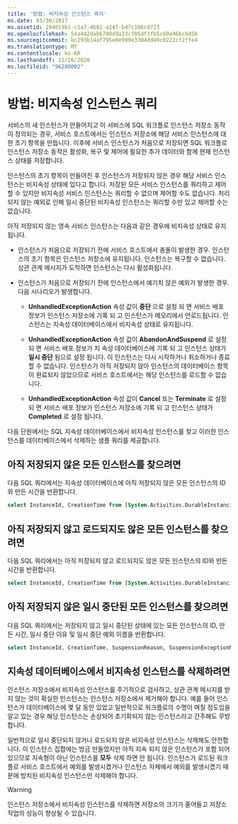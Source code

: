 ```yaml
---
title: '방법: 비지속성 인스턴스 쿼리'
ms.date: 03/30/2017
ms.assetid: 294019b1-c1a7-4b81-a14f-b47c106cd723
ms.openlocfilehash: 54a442dab6700dda33cf05df1fb5c60a96bcbd56
ms.sourcegitcommit: bc293b14af795e0e999e3304dd40c0222cf2ffe4
ms.translationtype: MT
ms.contentlocale: ko-KR
ms.lasthandoff: 11/26/2020
ms.locfileid: "96280002"
---
```

# <a name="how-to-query-for-non-persisted-instances"></a>방법: 비지속성 인스턴스 쿼리

서비스의 새 인스턴스가 만들어지고 이 서비스에 SQL 워크플로 인스턴스 저장소 동작이 정의되는 경우, 서비스 호스트에서는 인스턴스 저장소에 해당 서비스 인스턴스에 대한 초기 항목을 만듭니다. 이후에 서비스 인스턴스가 처음으로 저장되면 SQL 워크플로 인스턴스 저장소 동작은 활성화, 복구 및 제어에 필요한 추가 데이터와 함께 현재 인스턴스 상태를 저장합니다.

인스턴스의 초기 항목이 만들어진 후 인스턴스가 저장되지 않은 경우 해당 서비스 인스턴스는 비지속성 상태에 있다고 합니다. 저장된 모든 서비스 인스턴스를 쿼리하고 제어할 수 있지만 비지속성 서비스 인스턴스는 쿼리할 수 없으며 제어할 수도 없습니다. 처리되지 않는 예외로 인해 일시 중단된 비지속성 인스턴스는 쿼리할 수만 있고 제어할 수는 없습니다.

아직 저장되지 않는 영속 서비스 인스턴스는 다음과 같은 경우에 비지속성 상태로 유지됩니다.

- 인스턴스가 처음으로 저장되기 전에 서비스 호스트에서 충돌이 발생한 경우. 인스턴스의 초기 항목은 인스턴스 저장소에 유지됩니다. 인스턴스는 복구할 수 없습니다. 상관 관계 메시지가 도착하면 인스턴스는 다시 활성화됩니다.

- 인스턴스가 처음으로 저장되기 전에 인스턴스에서 예기치 않은 예외가 발생한 경우. 다음 시나리오가 발생합니다.

  - **UnhandledExceptionAction** 속성 값이 **중단** 으로 설정 되 면 서비스 배포 정보가 인스턴스 저장소에 기록 되 고 인스턴스가 메모리에서 언로드됩니다. 인스턴스는 지속성 데이터베이스에서 비지속성 상태로 유지됩니다.

  - **UnhandledExceptionAction** 속성 값이 **AbandonAndSuspend** 로 설정 되 면 서비스 배포 정보가 지 속성 데이터베이스에 기록 되 고 인스턴스 상태가 **일시 중단** 됨으로 설정 됩니다. 이 인스턴스는 다시 시작하거나 취소하거나 종료할 수 없습니다. 인스턴스가 아직 저장되지 않아 인스턴스의 데이터베이스 항목이 완료되지 않았으므로 서비스 호스트에서는 해당 인스턴스를 로드할 수 없습니다.

  - **UnhandledExceptionAction** 속성 값이 **Cancel** 또는 **Terminate** 로 설정 되 면 서비스 배포 정보가 인스턴스 저장소에 기록 되 고 인스턴스 상태가 **Completed** 로 설정 됩니다.

다음 단원에서는 SQL 지속성 데이터베이스에서 비지속성 인스턴스를 찾고 이러한 인스턴스를 데이터베이스에서 삭제하는 샘플 쿼리를 제공합니다.

## <a name="to-find-all-instances-not-persisted-yet"></a>아직 저장되지 않은 모든 인스턴스를 찾으려면

다음 SQL 쿼리에서는 지속성 데이터베이스에 아직 저장되지 않은 모든 인스턴스의 ID와 만든 시간을 반환합니다.

```sql
select InstanceId, CreationTime from [System.Activities.DurableInstancing].[Instances] where IsInitialized = 0;
```

## <a name="to-find-all-instances-not-persisted-yet-and-also-not-loaded"></a>아직 저장되지 않고 로드되지도 않은 모든 인스턴스를 찾으려면

 다음 SQL 쿼리에서는 아직 저장되지 않고 로드되지도 않은 모든 인스턴스의 ID와 만든 시간을 반환합니다.

```sql
select InstanceId, CreationTime from [System.Activities.DurableInstancing].[Instances] where IsInitialized = 0 and CurrentMachine is NULL;
```

## <a name="to-find-all-suspended-instances-not-persisted-yet"></a>아직 저장되지 않은 일시 중단된 모든 인스턴스를 찾으려면

다음 SQL 쿼리에서는 저장되지 않고 일시 중단된 상태에 있는 모든 인스턴스의 ID, 만든 시간, 일시 중단 이유 및 일시 중단 예외 이름을 반환합니다.

```sql
select InstanceId, CreationTime, SuspensionReason, SuspensionExceptionName from [System.Activities.DurableInstancing].[Instances] where IsInitialized = 0 and IsSuspended = 1;
```

## <a name="to-delete-non-persisted-instances-from-the-persistence-database"></a>지속성 데이터베이스에서 비지속성 인스턴스를 삭제하려면

인스턴스 저장소에서 비지속성 인스턴스를 주기적으로 검사하고, 상관 관계 메시지를 받지 않는 것이 확실한 인스턴스는 인스턴스 저장소에서 제거해야 합니다. 예를 들어 인스턴스가 데이터베이스에 몇 달 동안 있었고 일반적으로 워크플로의 수명이 며칠 정도임을 알고 있는 경우 해당 인스턴스는 손상되어 초기화되지 않는 인스턴스라고 간주해도 무방합니다.

일반적으로 일시 중단되지 않거나 로드되지 않은 비지속성 인스턴스는 삭제해도 안전합니다. 이 인스턴스 집합에는 방금 만들었지만 아직 지속 되지 않은 인스턴스가 포함 되어 있으므로 지속형이 아닌 인스턴스를 **모두** 삭제 하면 안 됩니다. 인스턴스가 로드된 워크플로 서비스 호스트에서 예외를 발생시켰거나 인스턴스 자체에서 예외를 발생시켰기 때문에 방치된 비지속성 인스턴스만 삭제해야 합니다.

> [!WARNING]
> 인스턴스 저장소에서 비지속성 인스턴스를 삭제하면 저장소의 크기가 줄어들고 저장소 작업의 성능이 향상될 수 있습니다.
